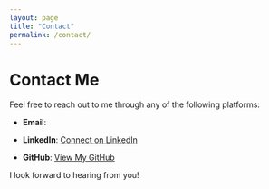 ```yaml
---
layout: page
title: "Contact"
permalink: /contact/
---
```


# Contact Me

Feel free to reach out to me through any of the following platforms:

- **Email**: <script>
    // Obfuscate email to prevent spam
    document.write('<a href="mailto:' + 'scottmcqueen2023' + '@gmail.com">scottmcqueen2023[at]gmail.com</a>');
  </script>
  
- **LinkedIn**: [Connect on LinkedIn](https://www.linkedin.com/in/smmcqueen/)
- **GitHub**: [View My GitHub](https://github.com/SMcQueen2023)

I look forward to hearing from you!
